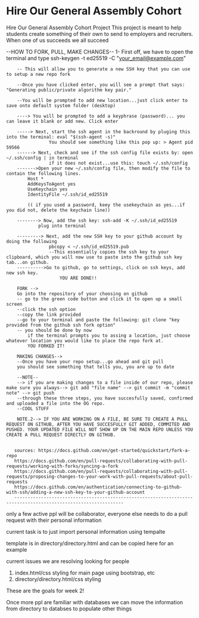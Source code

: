 # Hire Our General Assembly Cohort
Hire Our General Assembly Cohort Project 
This project is meant to help students create something of their own to send to employers and recruiters. When one of us succeeds we all succeed 


--HOW TO FORK, PULL, MAKE CHANGES--
    1- First off, we have to open the terminal and type ssh-keygen -t ed25519 -C "your_email@example.com"

        -- This will allow you to generate a new SSH key that you can use to setup a new repo fork

        --Once you have clicked enter, you will see a prompt that says: "Generating public/private algorithm key pair."

        --You will be prompted to add new location...just click enter to save onto default system folder (desktop)

        ----> You will be prompted to add a keyphrase (password)... you can leave it blank or add new. Click enter

        -----> Next, start the ssh agent in the backround by pluging this into the terminal: eval "$(ssh-agent -s)"
                    You should see something like this pop up: > Agent pid 59566
        ------> Next, check and see if the ssh config file exists by: open ~/.ssh/config | in terminal
                    if it does not exist...use this: touch ~/.ssh/config
        ------->Open your new ~/.ssh/config file, then modify the file to contain the following lines. 
            Host *
            AddKeysToAgent yes
            UseKeychain yes
            IdentityFile ~/.ssh/id_ed25519

            (( if you used a password, keey the usekeychain as yes...if you did not, delete the keychain line))

        --------> Now, add the ssh key: ssh-add -K ~/.ssh/id_ed25519
                plug into terminal

        ---------> Next, add the new SSH key to your github account by doing the following
                    pbcopy < ~/.ssh/id_ed25519.pub
                    --This essentially copies the ssh key to your clipboard, which you will now use to paste into the github ssh key tab...on github. 
        ---------->Go to github, go to settings, click on ssh keys, add new ssh key. 
                        YOU ARE DONE!!

        FORK --> 
        Go into the repository of your choosing on github
        -- go to the green code button and click it to open up a small screen
        --click the ssh option
        --copy the link provided
        --go to your terminal and paste the following: git clone "key provided from the github ssh fork option"
        -- you should be done by now
            if the terminal prompts you to assing a location, just choose whatever location you would like to place the repo fork at.
            YOU FORKED IT!

        MAKING CHANGES-->
        --Once you have your repo setup...go ahead and git pull
        you should see something that tells you, you are up to date

        --NOTE--
        --> if you are making changes to a file inside of our repo, please make sure you always--> git add "file name" --> git commit -m "commit note" --> git push 
        --through these three steps, you have succesfully saved, confirmed and uploaded a file into the OG repo.
        --COOL STUFF

        NOTE.2--> IF YOU ARE WORKING ON A FILE, BE SURE TO CREATE A PULL REQUEST ON GITHUB, AFTER YOU HAVE SUCCESFULLY GIT ADDED, COMMITED AND PUSHED. YOUR UPDATED FILE WILL NOT SHOW UP ON THE MAIN REPO UNLESS YOU CREATE A PULL REQUEST DIRECTLY ON GITHUB.


       sources: https://docs.github.com/en/get-started/quickstart/fork-a-repo
       https://docs.github.com/en/pull-requests/collaborating-with-pull-requests/working-with-forks/syncing-a-fork
       https://docs.github.com/en/pull-requests/collaborating-with-pull-requests/proposing-changes-to-your-work-with-pull-requests/about-pull-requests
       https://docs.github.com/en/authentication/connecting-to-github-with-ssh/adding-a-new-ssh-key-to-your-github-account
       ---------------------------------------------------------------------------------------------------------------



only a few active ppl will be collaborator, everyone else needs to do a pull request with their personal information

current task is to just import personal information using tempalte

template is in directory/directory.html and can be copied here for an example 

current issues we are resolving looking for people 
1. index.html/css styling for main page using bootstrap, etc 
2. directory/directory.html/css styling

These are the goals for week 2!

Once more ppl are familiar with databases we can move the information from directory to databses to populate other things
